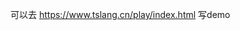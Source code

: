 <!--
 * @Author: yushi 2540258512@qq.com
 * @Date: 2023-03-05 16:07:55
 * @LastEditors: yushi 2540258512@qq.com
 * @LastEditTime: 2023-03-05 16:09:34
 * @Description: 
-->
可以去 https://www.tslang.cn/play/index.html 写demo
